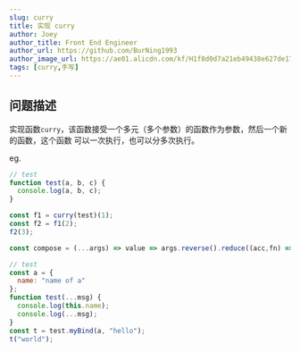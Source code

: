 ```yaml
---
slug: curry
title: 实现 curry
author: Joey
author_title: Front End Engineer
author_url: https://github.com/BurNing1993
author_image_url: https://ae01.alicdn.com/kf/H1f8d0d7a21eb49438e627de1708be6efE.jpg
tags: [curry,手写]
---
```


## 问题描述

实现函数`curry`，该函数接受一个多元（多个参数）的函数作为参数，然后一个新的函数，这个函数 可以一次执行，也可以分多次执行。

eg.

```js
// test
function test(a, b, c) {
  console.log(a, b, c);
}

const f1 = curry(test)(1);
const f2 = f1(2);
f2(3);
```

<!--truncate-->

```js
const compose = (...args) => value => args.reverse().reduce((acc,fn) => fn(acc), value)
```

```js
// test
const a = {
  name: "name of a"
};
function test(...msg) {
  console.log(this.name);
  console.log(...msg);
}
const t = test.myBind(a, "hello");
t("world");
```
